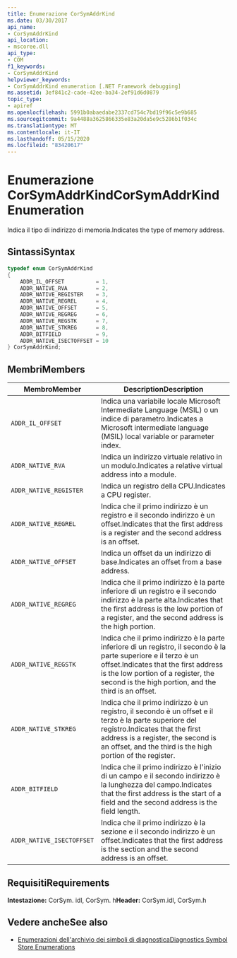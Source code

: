 ```yaml
---
title: Enumerazione CorSymAddrKind
ms.date: 03/30/2017
api_name:
- CorSymAddrKind
api_location:
- mscoree.dll
api_type:
- COM
f1_keywords:
- CorSymAddrKind
helpviewer_keywords:
- CorSymAddrKind enumeration [.NET Framework debugging]
ms.assetid: 3ef841c2-cade-42ee-ba34-2ef91d6d0879
topic_type:
- apiref
ms.openlocfilehash: 5991b0abaedabe2337cd754c7bd19f96c5e9b685
ms.sourcegitcommit: 9a4488a3625866335e83a20da5e9c5286b1f034c
ms.translationtype: MT
ms.contentlocale: it-IT
ms.lasthandoff: 05/15/2020
ms.locfileid: "83420617"
---
```

# <a name="corsymaddrkind-enumeration"></a><span data-ttu-id="7d440-102">Enumerazione CorSymAddrKind</span><span class="sxs-lookup"><span data-stu-id="7d440-102">CorSymAddrKind Enumeration</span></span>
<span data-ttu-id="7d440-103">Indica il tipo di indirizzo di memoria.</span><span class="sxs-lookup"><span data-stu-id="7d440-103">Indicates the type of memory address.</span></span>  
  
## <a name="syntax"></a><span data-ttu-id="7d440-104">Sintassi</span><span class="sxs-lookup"><span data-stu-id="7d440-104">Syntax</span></span>  
  
```cpp  
typedef enum CorSymAddrKind  
{  
    ADDR_IL_OFFSET          = 1,  
    ADDR_NATIVE_RVA         = 2,  
    ADDR_NATIVE_REGISTER    = 3,  
    ADDR_NATIVE_REGREL      = 4,  
    ADDR_NATIVE_OFFSET      = 5,  
    ADDR_NATIVE_REGREG      = 6,  
    ADDR_NATIVE_REGSTK      = 7,  
    ADDR_NATIVE_STKREG      = 8,  
    ADDR_BITFIELD           = 9,  
    ADDR_NATIVE_ISECTOFFSET = 10  
} CorSymAddrKind;  
```  
  
## <a name="members"></a><span data-ttu-id="7d440-105">Membri</span><span class="sxs-lookup"><span data-stu-id="7d440-105">Members</span></span>  
  
|<span data-ttu-id="7d440-106">Membro</span><span class="sxs-lookup"><span data-stu-id="7d440-106">Member</span></span>|<span data-ttu-id="7d440-107">Description</span><span class="sxs-lookup"><span data-stu-id="7d440-107">Description</span></span>|  
|------------|-----------------|  
|`ADDR_IL_OFFSET`|<span data-ttu-id="7d440-108">Indica una variabile locale Microsoft Intermediate Language (MSIL) o un indice di parametro.</span><span class="sxs-lookup"><span data-stu-id="7d440-108">Indicates a Microsoft intermediate language (MSIL) local variable or parameter index.</span></span>|  
|`ADDR_NATIVE_RVA`|<span data-ttu-id="7d440-109">Indica un indirizzo virtuale relativo in un modulo.</span><span class="sxs-lookup"><span data-stu-id="7d440-109">Indicates a relative virtual address into a module.</span></span>|  
|`ADDR_NATIVE_REGISTER`|<span data-ttu-id="7d440-110">Indica un registro della CPU.</span><span class="sxs-lookup"><span data-stu-id="7d440-110">Indicates a CPU register.</span></span>|  
|`ADDR_NATIVE_REGREL`|<span data-ttu-id="7d440-111">Indica che il primo indirizzo è un registro e il secondo indirizzo è un offset.</span><span class="sxs-lookup"><span data-stu-id="7d440-111">Indicates that the first address is a register and the second address is an offset.</span></span>|  
|`ADDR_NATIVE_OFFSET`|<span data-ttu-id="7d440-112">Indica un offset da un indirizzo di base.</span><span class="sxs-lookup"><span data-stu-id="7d440-112">Indicates an offset from a base address.</span></span>|  
|`ADDR_NATIVE_REGREG`|<span data-ttu-id="7d440-113">Indica che il primo indirizzo è la parte inferiore di un registro e il secondo indirizzo è la parte alta.</span><span class="sxs-lookup"><span data-stu-id="7d440-113">Indicates that the first address is the low portion of a register, and the second address is the high portion.</span></span>|  
|`ADDR_NATIVE_REGSTK`|<span data-ttu-id="7d440-114">Indica che il primo indirizzo è la parte inferiore di un registro, il secondo è la parte superiore e il terzo è un offset.</span><span class="sxs-lookup"><span data-stu-id="7d440-114">Indicates that the first address is the low portion of a register, the second is the high portion, and the third is an offset.</span></span>|  
|`ADDR_NATIVE_STKREG`|<span data-ttu-id="7d440-115">Indica che il primo indirizzo è un registro, il secondo è un offset e il terzo è la parte superiore del registro.</span><span class="sxs-lookup"><span data-stu-id="7d440-115">Indicates that the first address is a register, the second is an offset, and the third is the high portion of the register.</span></span>|  
|`ADDR_BITFIELD`|<span data-ttu-id="7d440-116">Indica che il primo indirizzo è l'inizio di un campo e il secondo indirizzo è la lunghezza del campo.</span><span class="sxs-lookup"><span data-stu-id="7d440-116">Indicates that the first address is the start of a field and the second address is the field length.</span></span>|  
|`ADDR_NATIVE_ISECTOFFSET`|<span data-ttu-id="7d440-117">Indica che il primo indirizzo è la sezione e il secondo indirizzo è un offset.</span><span class="sxs-lookup"><span data-stu-id="7d440-117">Indicates that the first address is the section and the second address is an offset.</span></span>|  
  
## <a name="requirements"></a><span data-ttu-id="7d440-118">Requisiti</span><span class="sxs-lookup"><span data-stu-id="7d440-118">Requirements</span></span>  
 <span data-ttu-id="7d440-119">**Intestazione:** CorSym. idl, CorSym. h</span><span class="sxs-lookup"><span data-stu-id="7d440-119">**Header:** CorSym.idl, CorSym.h</span></span>  
  
## <a name="see-also"></a><span data-ttu-id="7d440-120">Vedere anche</span><span class="sxs-lookup"><span data-stu-id="7d440-120">See also</span></span>

- [<span data-ttu-id="7d440-121">Enumerazioni dell'archivio dei simboli di diagnostica</span><span class="sxs-lookup"><span data-stu-id="7d440-121">Diagnostics Symbol Store Enumerations</span></span>](diagnostics-symbol-store-enumerations.md)
